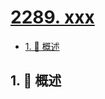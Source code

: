 # [2289. xxx](https://github.com/Tdahuyou/TNotes.leetcode/tree/main/notes/2289.%20xxx)

<!-- region:toc -->

- [1. 📝 概述](#1--概述)

<!-- endregion:toc -->

## 1. 📝 概述
